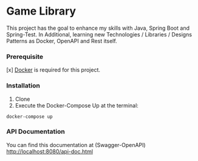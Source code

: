 # Game Library 
This project has the goal to enhance my skills with Java, Spring Boot and Spring-Test. 
In Additional, learning new Technologies / Libraries / Designs Patterns as Docker, OpenAPI and Rest itself.

### Prerequisite
[x] [Docker](https://www.docker.com/products/docker-desktop) is required for this project.

### Installation
1. Clone
2. Execute the Docker-Compose Up at the terminal:
```
docker-compose up
```

### API Documentation
You can find this documentation at (Swagger-OpenAPI) [http://localhost:8080/api-doc.html](http://localhost:8080/api-doc.html)




